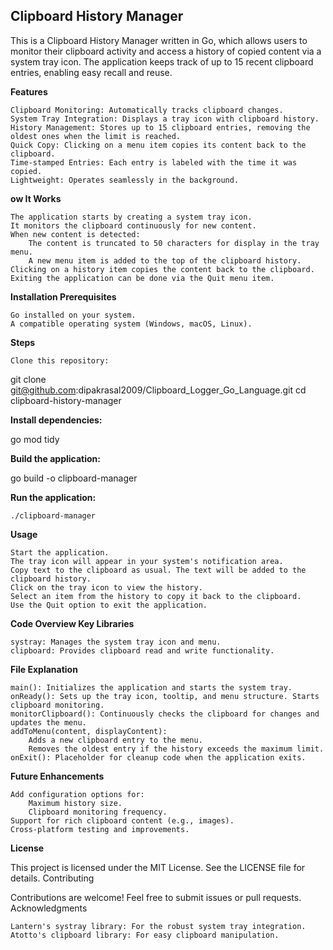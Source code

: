## Clipboard History Manager

This is a Clipboard History Manager written in Go, which allows users to monitor their clipboard activity and access a history of copied content via a system tray icon. The application keeps track of up to 15 recent clipboard entries, enabling easy recall and reuse.

<b>Features</b>

    Clipboard Monitoring: Automatically tracks clipboard changes.
    System Tray Integration: Displays a tray icon with clipboard history.
    History Management: Stores up to 15 clipboard entries, removing the oldest ones when the limit is reached.
    Quick Copy: Clicking on a menu item copies its content back to the clipboard.
    Time-stamped Entries: Each entry is labeled with the time it was copied.
    Lightweight: Operates seamlessly in the background.

<b>ow It Works</b>

    The application starts by creating a system tray icon.
    It monitors the clipboard continuously for new content.
    When new content is detected:
        The content is truncated to 50 characters for display in the tray menu.
        A new menu item is added to the top of the clipboard history.
    Clicking on a history item copies the content back to the clipboard.
    Exiting the application can be done via the Quit menu item.

<b>Installation Prerequisites</b>

    Go installed on your system.
    A compatible operating system (Windows, macOS, Linux).

<b>Steps</b>

    Clone this repository:

git clone git@github.com:dipakrasal2009/Clipboard_Logger_Go_Language.git
cd clipboard-history-manager

<b>Install dependencies:</b>

go mod tidy

<b>Build the application:</b>

go build -o clipboard-manager

<b>Run the application:</b>

    ./clipboard-manager

<b>Usage</b>

    Start the application.
    The tray icon will appear in your system's notification area.
    Copy text to the clipboard as usual. The text will be added to the clipboard history.
    Click on the tray icon to view the history.
    Select an item from the history to copy it back to the clipboard.
    Use the Quit option to exit the application.

<b>Code Overview Key Libraries</b>

    systray: Manages the system tray icon and menu.
    clipboard: Provides clipboard read and write functionality.

<b>File Explanation</b>

    main(): Initializes the application and starts the system tray.
    onReady(): Sets up the tray icon, tooltip, and menu structure. Starts clipboard monitoring.
    monitorClipboard(): Continuously checks the clipboard for changes and updates the menu.
    addToMenu(content, displayContent):
        Adds a new clipboard entry to the menu.
        Removes the oldest entry if the history exceeds the maximum limit.
    onExit(): Placeholder for cleanup code when the application exits.

<b>Future Enhancements</b>

    Add configuration options for:
        Maximum history size.
        Clipboard monitoring frequency.
    Support for rich clipboard content (e.g., images).
    Cross-platform testing and improvements.

<b>License</b>

This project is licensed under the MIT License. See the LICENSE file for details.
Contributing

Contributions are welcome! Feel free to submit issues or pull requests.
Acknowledgments

    Lantern's systray library: For the robust system tray integration.
    Atotto's clipboard library: For easy clipboard manipulation.
